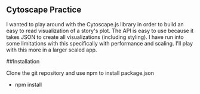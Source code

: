 ## Cytoscape Practice

I wanted to play around with the Cytoscape.js library in order to build an easy to read visualization of a story's plot.
The API is easy to use because it takes JSON to create all visualizations (including styling). I have run into some limitations with this specifically with performance and scaling. I'll play with this more in a larger scaled app.

##Installation

Clone the git repository and use npm to install package.json
* npm install
